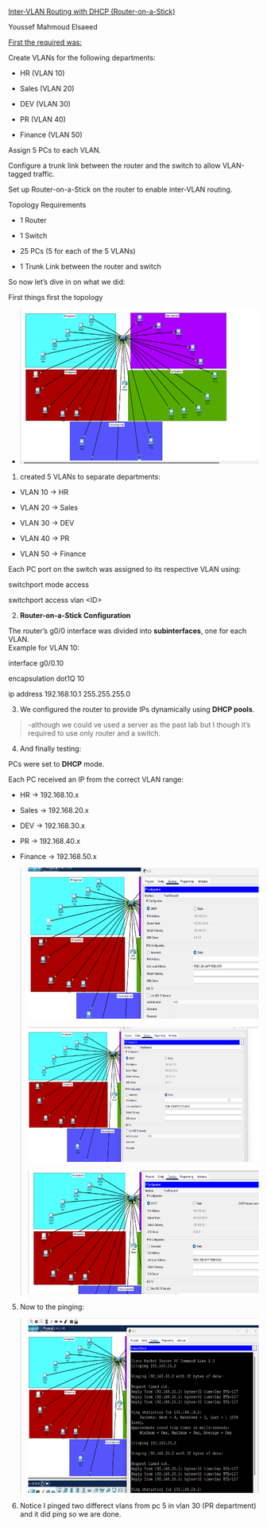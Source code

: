 <u>Inter-VLAN Routing with DHCP (Router-on-a-Stick)</u>

Youssef Mahmoud Elsaeed

<u>First the required was:</u>

Create VLANs for the following departments:

- HR (VLAN 10)

- Sales (VLAN 20)

- DEV (VLAN 30)

- PR (VLAN 40)

- Finance (VLAN 50)

Assign 5 PCs to each VLAN.

Configure a trunk link between the router and the switch to allow
VLAN-tagged traffic.

Set up Router-on-a-Stick on the router to enable inter-VLAN routing.

Topology Requirements

- 1 Router

- 1 Switch

- 25 PCs (5 for each of the 5 VLANs)

- 1 Trunk Link between the router and switch

So now let’s dive in on what we did:

First things first the topology

- <img src="./media/image1.png" style="width:6.5in;height:3.25694in" />

1.  created 5 VLANs to separate departments:

- VLAN 10 → HR

- VLAN 20 → Sales

- VLAN 30 → DEV

- VLAN 40 → PR

- VLAN 50 → Finance

Each PC port on the switch was assigned to its respective VLAN using:

switchport mode access

switchport access vlan \<ID\>

2.  **Router-on-a-Stick Configuration**

The router’s g0/0 interface was divided into **subinterfaces**, one for
each VLAN.  
Example for VLAN 10:

interface g0/0.10

encapsulation dot1Q 10

ip address 192.168.10.1 255.255.255.0

3.  We configured the router to provide IPs dynamically using **DHCP
    pools**.

> -although we could ve used a server as the past lab but I though it’s
> required to use only router and a switch.

4.  And finally testing:

PCs were set to **DHCP** mode.

Each PC received an IP from the correct VLAN range:

- HR → 192.168.10.x

- Sales → 192.168.20.x

- DEV → 192.168.30.x

- PR → 192.168.40.x

- Finance → 192.168.50.x

> <img src="./media/image2.png" style="width:6.5in;height:3.16944in"
> alt="A computer screen shot of a computer screen AI-generated content may be incorrect." />
>
> <img src="./media/image3.png" style="width:6.5in;height:2.82778in"
> alt="A screenshot of a computer AI-generated content may be incorrect." />
>
> <img src="./media/image4.png" style="width:6.5in;height:2.59444in"
> alt="A screenshot of a computer AI-generated content may be incorrect." />

5.  Now to the pinging:

> <img src="./media/image5.png" style="width:6.5in;height:3.66319in"
> alt="A screenshot of a computer AI-generated content may be incorrect." />

6.  Notice I pinged two differect vlans from pc 5 in vlan 30 (PR
    department) and it did ping so we are done.
